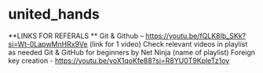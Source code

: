 # united_hands
**LINKS FOR REFERALS **
Git & Github – https://youtu.be/fQLK8Ib_SKk?si=Wt-0LapwMnHRx9Ve (link for 1 video) Check relevant videos in playlist as needed Git & GitHub for beginners by Net Ninja (name of playlist)
Foreign key creation - https://youtu.be/yoX1qoKfe88?si=R8YU0T9KpleTz1oy
